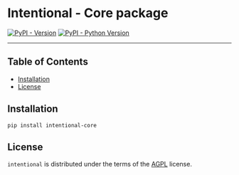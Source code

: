 # Intentional - Core package

[![PyPI - Version](https://img.shields.io/pypi/v/intentional.svg)](https://pypi.org/project/intentional)
[![PyPI - Python Version](https://img.shields.io/pypi/pyversions/intentional.svg)](https://pypi.org/project/intentional)

-----

## Table of Contents

- [Installation](#installation)
- [License](#license)

## Installation

```console
pip install intentional-core
```

## License

`intentional` is distributed under the terms of the [AGPL](LICENSE.txt) license.
